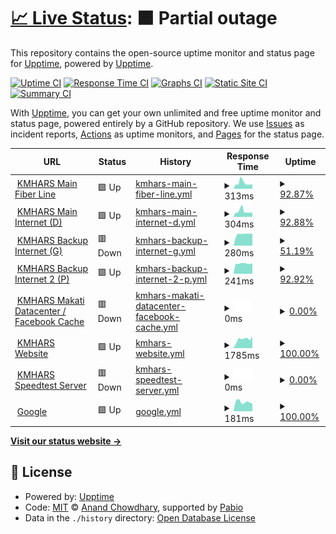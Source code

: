 # [📈 Live Status](https://upptime.github.io/upptime): <!--live status--> **🟧 Partial outage**

This repository contains the open-source uptime monitor and status page for [Upptime](https://upptime.js.org), powered by [Upptime](https://github.com/upptime/upptime).

[![Uptime CI](https://github.com/amin-IT/kmhars/workflows/Uptime%20CI/badge.svg)](https://github.com/amin-IT/kmhars/actions?query=workflow%3A%22Uptime+CI%22)
[![Response Time CI](https://github.com/amin-IT/kmhars/workflows/Response%20Time%20CI/badge.svg)](https://github.com/amin-IT/kmhars/actions?query=workflow%3A%22Response+Time+CI%22)
[![Graphs CI](https://github.com/amin-IT/kmhars/workflows/Graphs%20CI/badge.svg)](https://github.com/amin-IT/kmhars/actions?query=workflow%3A%22Graphs+CI%22)
[![Static Site CI](https://github.com/amin-IT/kmhars/workflows/Static%20Site%20CI/badge.svg)](https://github.com/amin-IT/kmhars/actions?query=workflow%3A%22Static+Site+CI%22)
[![Summary CI](https://github.com/amin-IT/kmhars/workflows/Summary%20CI/badge.svg)](https://github.com/amin-IT/kmhars/actions?query=workflow%3A%22Summary+CI%22)

With [Upptime](https://upptime.js.org), you can get your own unlimited and free uptime monitor and status page, powered entirely by a GitHub repository. We use [Issues](https://github.com/upptime/upptime/issues) as incident reports, [Actions](https://github.com/amin-IT/kmhars/actions) as uptime monitors, and [Pages](https://upptime.github.io/upptime) for the status page.

<!--start: status pages-->
<!-- This summary is generated by Upptime (https://github.com/upptime/upptime) -->
<!-- Do not edit this manually, your changes will be overwritten -->
<!-- prettier-ignore -->
| URL | Status | History | Response Time | Uptime |
| --- | ------ | ------- | ------------- | ------ |
| <img alt="" src="https://icons.duckduckgo.com/ip3/null.ico" height="13"> [KMHARS Main Fiber Line](het09022amj.sn.mynetname.net) | 🟩 Up | [kmhars-main-fiber-line.yml](https://github.com/amin-IT/kmhars/commits/HEAD/history/kmhars-main-fiber-line.yml) | <details><summary><img alt="Response time graph" src="./graphs/kmhars-main-fiber-line/response-time-week.png" height="20"> 313ms</summary><br><a href="https://amin-IT.github.io/kmhars/history/kmhars-main-fiber-line"><img alt="Response time 325" src="https://img.shields.io/endpoint?url=https%3A%2F%2Fraw.githubusercontent.com%2Famin-IT%2Fkmhars%2FHEAD%2Fapi%2Fkmhars-main-fiber-line%2Fresponse-time.json"></a><br><a href="https://amin-IT.github.io/kmhars/history/kmhars-main-fiber-line"><img alt="24-hour response time 240" src="https://img.shields.io/endpoint?url=https%3A%2F%2Fraw.githubusercontent.com%2Famin-IT%2Fkmhars%2FHEAD%2Fapi%2Fkmhars-main-fiber-line%2Fresponse-time-day.json"></a><br><a href="https://amin-IT.github.io/kmhars/history/kmhars-main-fiber-line"><img alt="7-day response time 313" src="https://img.shields.io/endpoint?url=https%3A%2F%2Fraw.githubusercontent.com%2Famin-IT%2Fkmhars%2FHEAD%2Fapi%2Fkmhars-main-fiber-line%2Fresponse-time-week.json"></a><br><a href="https://amin-IT.github.io/kmhars/history/kmhars-main-fiber-line"><img alt="30-day response time 246" src="https://img.shields.io/endpoint?url=https%3A%2F%2Fraw.githubusercontent.com%2Famin-IT%2Fkmhars%2FHEAD%2Fapi%2Fkmhars-main-fiber-line%2Fresponse-time-month.json"></a><br><a href="https://amin-IT.github.io/kmhars/history/kmhars-main-fiber-line"><img alt="1-year response time 325" src="https://img.shields.io/endpoint?url=https%3A%2F%2Fraw.githubusercontent.com%2Famin-IT%2Fkmhars%2FHEAD%2Fapi%2Fkmhars-main-fiber-line%2Fresponse-time-year.json"></a></details> | <details><summary><a href="https://amin-IT.github.io/kmhars/history/kmhars-main-fiber-line">92.87%</a></summary><a href="https://amin-IT.github.io/kmhars/history/kmhars-main-fiber-line"><img alt="All-time uptime 98.21%" src="https://img.shields.io/endpoint?url=https%3A%2F%2Fraw.githubusercontent.com%2Famin-IT%2Fkmhars%2FHEAD%2Fapi%2Fkmhars-main-fiber-line%2Fuptime.json"></a><br><a href="https://amin-IT.github.io/kmhars/history/kmhars-main-fiber-line"><img alt="24-hour uptime 100.00%" src="https://img.shields.io/endpoint?url=https%3A%2F%2Fraw.githubusercontent.com%2Famin-IT%2Fkmhars%2FHEAD%2Fapi%2Fkmhars-main-fiber-line%2Fuptime-day.json"></a><br><a href="https://amin-IT.github.io/kmhars/history/kmhars-main-fiber-line"><img alt="7-day uptime 92.87%" src="https://img.shields.io/endpoint?url=https%3A%2F%2Fraw.githubusercontent.com%2Famin-IT%2Fkmhars%2FHEAD%2Fapi%2Fkmhars-main-fiber-line%2Fuptime-week.json"></a><br><a href="https://amin-IT.github.io/kmhars/history/kmhars-main-fiber-line"><img alt="30-day uptime 98.36%" src="https://img.shields.io/endpoint?url=https%3A%2F%2Fraw.githubusercontent.com%2Famin-IT%2Fkmhars%2FHEAD%2Fapi%2Fkmhars-main-fiber-line%2Fuptime-month.json"></a><br><a href="https://amin-IT.github.io/kmhars/history/kmhars-main-fiber-line"><img alt="1-year uptime 98.21%" src="https://img.shields.io/endpoint?url=https%3A%2F%2Fraw.githubusercontent.com%2Famin-IT%2Fkmhars%2FHEAD%2Fapi%2Fkmhars-main-fiber-line%2Fuptime-year.json"></a></details>
| <img alt="" src="https://icons.duckduckgo.com/ip3/null.ico" height="13"> [KMHARS Main Internet (D)](hf60936b8q0.sn.mynetname.net) | 🟩 Up | [kmhars-main-internet-d.yml](https://github.com/amin-IT/kmhars/commits/HEAD/history/kmhars-main-internet-d.yml) | <details><summary><img alt="Response time graph" src="./graphs/kmhars-main-internet-d/response-time-week.png" height="20"> 304ms</summary><br><a href="https://amin-IT.github.io/kmhars/history/kmhars-main-internet-d"><img alt="Response time 310" src="https://img.shields.io/endpoint?url=https%3A%2F%2Fraw.githubusercontent.com%2Famin-IT%2Fkmhars%2FHEAD%2Fapi%2Fkmhars-main-internet-d%2Fresponse-time.json"></a><br><a href="https://amin-IT.github.io/kmhars/history/kmhars-main-internet-d"><img alt="24-hour response time 241" src="https://img.shields.io/endpoint?url=https%3A%2F%2Fraw.githubusercontent.com%2Famin-IT%2Fkmhars%2FHEAD%2Fapi%2Fkmhars-main-internet-d%2Fresponse-time-day.json"></a><br><a href="https://amin-IT.github.io/kmhars/history/kmhars-main-internet-d"><img alt="7-day response time 304" src="https://img.shields.io/endpoint?url=https%3A%2F%2Fraw.githubusercontent.com%2Famin-IT%2Fkmhars%2FHEAD%2Fapi%2Fkmhars-main-internet-d%2Fresponse-time-week.json"></a><br><a href="https://amin-IT.github.io/kmhars/history/kmhars-main-internet-d"><img alt="30-day response time 248" src="https://img.shields.io/endpoint?url=https%3A%2F%2Fraw.githubusercontent.com%2Famin-IT%2Fkmhars%2FHEAD%2Fapi%2Fkmhars-main-internet-d%2Fresponse-time-month.json"></a><br><a href="https://amin-IT.github.io/kmhars/history/kmhars-main-internet-d"><img alt="1-year response time 310" src="https://img.shields.io/endpoint?url=https%3A%2F%2Fraw.githubusercontent.com%2Famin-IT%2Fkmhars%2FHEAD%2Fapi%2Fkmhars-main-internet-d%2Fresponse-time-year.json"></a></details> | <details><summary><a href="https://amin-IT.github.io/kmhars/history/kmhars-main-internet-d">92.88%</a></summary><a href="https://amin-IT.github.io/kmhars/history/kmhars-main-internet-d"><img alt="All-time uptime 95.35%" src="https://img.shields.io/endpoint?url=https%3A%2F%2Fraw.githubusercontent.com%2Famin-IT%2Fkmhars%2FHEAD%2Fapi%2Fkmhars-main-internet-d%2Fuptime.json"></a><br><a href="https://amin-IT.github.io/kmhars/history/kmhars-main-internet-d"><img alt="24-hour uptime 100.00%" src="https://img.shields.io/endpoint?url=https%3A%2F%2Fraw.githubusercontent.com%2Famin-IT%2Fkmhars%2FHEAD%2Fapi%2Fkmhars-main-internet-d%2Fuptime-day.json"></a><br><a href="https://amin-IT.github.io/kmhars/history/kmhars-main-internet-d"><img alt="7-day uptime 92.88%" src="https://img.shields.io/endpoint?url=https%3A%2F%2Fraw.githubusercontent.com%2Famin-IT%2Fkmhars%2FHEAD%2Fapi%2Fkmhars-main-internet-d%2Fuptime-week.json"></a><br><a href="https://amin-IT.github.io/kmhars/history/kmhars-main-internet-d"><img alt="30-day uptime 98.07%" src="https://img.shields.io/endpoint?url=https%3A%2F%2Fraw.githubusercontent.com%2Famin-IT%2Fkmhars%2FHEAD%2Fapi%2Fkmhars-main-internet-d%2Fuptime-month.json"></a><br><a href="https://amin-IT.github.io/kmhars/history/kmhars-main-internet-d"><img alt="1-year uptime 95.35%" src="https://img.shields.io/endpoint?url=https%3A%2F%2Fraw.githubusercontent.com%2Famin-IT%2Fkmhars%2FHEAD%2Fapi%2Fkmhars-main-internet-d%2Fuptime-year.json"></a></details>
| <img alt="" src="https://icons.duckduckgo.com/ip3/null.ico" height="13"> [KMHARS Backup Internet (G)](hdh08hzryd0.sn.mynetname.net) | 🟥 Down | [kmhars-backup-internet-g.yml](https://github.com/amin-IT/kmhars/commits/HEAD/history/kmhars-backup-internet-g.yml) | <details><summary><img alt="Response time graph" src="./graphs/kmhars-backup-internet-g/response-time-week.png" height="20"> 280ms</summary><br><a href="https://amin-IT.github.io/kmhars/history/kmhars-backup-internet-g"><img alt="Response time 748" src="https://img.shields.io/endpoint?url=https%3A%2F%2Fraw.githubusercontent.com%2Famin-IT%2Fkmhars%2FHEAD%2Fapi%2Fkmhars-backup-internet-g%2Fresponse-time.json"></a><br><a href="https://amin-IT.github.io/kmhars/history/kmhars-backup-internet-g"><img alt="24-hour response time 0" src="https://img.shields.io/endpoint?url=https%3A%2F%2Fraw.githubusercontent.com%2Famin-IT%2Fkmhars%2FHEAD%2Fapi%2Fkmhars-backup-internet-g%2Fresponse-time-day.json"></a><br><a href="https://amin-IT.github.io/kmhars/history/kmhars-backup-internet-g"><img alt="7-day response time 280" src="https://img.shields.io/endpoint?url=https%3A%2F%2Fraw.githubusercontent.com%2Famin-IT%2Fkmhars%2FHEAD%2Fapi%2Fkmhars-backup-internet-g%2Fresponse-time-week.json"></a><br><a href="https://amin-IT.github.io/kmhars/history/kmhars-backup-internet-g"><img alt="30-day response time 287" src="https://img.shields.io/endpoint?url=https%3A%2F%2Fraw.githubusercontent.com%2Famin-IT%2Fkmhars%2FHEAD%2Fapi%2Fkmhars-backup-internet-g%2Fresponse-time-month.json"></a><br><a href="https://amin-IT.github.io/kmhars/history/kmhars-backup-internet-g"><img alt="1-year response time 748" src="https://img.shields.io/endpoint?url=https%3A%2F%2Fraw.githubusercontent.com%2Famin-IT%2Fkmhars%2FHEAD%2Fapi%2Fkmhars-backup-internet-g%2Fresponse-time-year.json"></a></details> | <details><summary><a href="https://amin-IT.github.io/kmhars/history/kmhars-backup-internet-g">51.19%</a></summary><a href="https://amin-IT.github.io/kmhars/history/kmhars-backup-internet-g"><img alt="All-time uptime 96.73%" src="https://img.shields.io/endpoint?url=https%3A%2F%2Fraw.githubusercontent.com%2Famin-IT%2Fkmhars%2FHEAD%2Fapi%2Fkmhars-backup-internet-g%2Fuptime.json"></a><br><a href="https://amin-IT.github.io/kmhars/history/kmhars-backup-internet-g"><img alt="24-hour uptime 1.59%" src="https://img.shields.io/endpoint?url=https%3A%2F%2Fraw.githubusercontent.com%2Famin-IT%2Fkmhars%2FHEAD%2Fapi%2Fkmhars-backup-internet-g%2Fuptime-day.json"></a><br><a href="https://amin-IT.github.io/kmhars/history/kmhars-backup-internet-g"><img alt="7-day uptime 51.19%" src="https://img.shields.io/endpoint?url=https%3A%2F%2Fraw.githubusercontent.com%2Famin-IT%2Fkmhars%2FHEAD%2Fapi%2Fkmhars-backup-internet-g%2Fuptime-week.json"></a><br><a href="https://amin-IT.github.io/kmhars/history/kmhars-backup-internet-g"><img alt="30-day uptime 88.77%" src="https://img.shields.io/endpoint?url=https%3A%2F%2Fraw.githubusercontent.com%2Famin-IT%2Fkmhars%2FHEAD%2Fapi%2Fkmhars-backup-internet-g%2Fuptime-month.json"></a><br><a href="https://amin-IT.github.io/kmhars/history/kmhars-backup-internet-g"><img alt="1-year uptime 96.73%" src="https://img.shields.io/endpoint?url=https%3A%2F%2Fraw.githubusercontent.com%2Famin-IT%2Fkmhars%2FHEAD%2Fapi%2Fkmhars-backup-internet-g%2Fuptime-year.json"></a></details>
| <img alt="" src="https://icons.duckduckgo.com/ip3/null.ico" height="13"> [KMHARS Backup Internet 2 (P)](hfj094ec6hm.sn.mynetname.net) | 🟩 Up | [kmhars-backup-internet-2-p.yml](https://github.com/amin-IT/kmhars/commits/HEAD/history/kmhars-backup-internet-2-p.yml) | <details><summary><img alt="Response time graph" src="./graphs/kmhars-backup-internet-2-p/response-time-week.png" height="20"> 241ms</summary><br><a href="https://amin-IT.github.io/kmhars/history/kmhars-backup-internet-2-p"><img alt="Response time 340" src="https://img.shields.io/endpoint?url=https%3A%2F%2Fraw.githubusercontent.com%2Famin-IT%2Fkmhars%2FHEAD%2Fapi%2Fkmhars-backup-internet-2-p%2Fresponse-time.json"></a><br><a href="https://amin-IT.github.io/kmhars/history/kmhars-backup-internet-2-p"><img alt="24-hour response time 247" src="https://img.shields.io/endpoint?url=https%3A%2F%2Fraw.githubusercontent.com%2Famin-IT%2Fkmhars%2FHEAD%2Fapi%2Fkmhars-backup-internet-2-p%2Fresponse-time-day.json"></a><br><a href="https://amin-IT.github.io/kmhars/history/kmhars-backup-internet-2-p"><img alt="7-day response time 241" src="https://img.shields.io/endpoint?url=https%3A%2F%2Fraw.githubusercontent.com%2Famin-IT%2Fkmhars%2FHEAD%2Fapi%2Fkmhars-backup-internet-2-p%2Fresponse-time-week.json"></a><br><a href="https://amin-IT.github.io/kmhars/history/kmhars-backup-internet-2-p"><img alt="30-day response time 229" src="https://img.shields.io/endpoint?url=https%3A%2F%2Fraw.githubusercontent.com%2Famin-IT%2Fkmhars%2FHEAD%2Fapi%2Fkmhars-backup-internet-2-p%2Fresponse-time-month.json"></a><br><a href="https://amin-IT.github.io/kmhars/history/kmhars-backup-internet-2-p"><img alt="1-year response time 340" src="https://img.shields.io/endpoint?url=https%3A%2F%2Fraw.githubusercontent.com%2Famin-IT%2Fkmhars%2FHEAD%2Fapi%2Fkmhars-backup-internet-2-p%2Fresponse-time-year.json"></a></details> | <details><summary><a href="https://amin-IT.github.io/kmhars/history/kmhars-backup-internet-2-p">92.92%</a></summary><a href="https://amin-IT.github.io/kmhars/history/kmhars-backup-internet-2-p"><img alt="All-time uptime 99.37%" src="https://img.shields.io/endpoint?url=https%3A%2F%2Fraw.githubusercontent.com%2Famin-IT%2Fkmhars%2FHEAD%2Fapi%2Fkmhars-backup-internet-2-p%2Fuptime.json"></a><br><a href="https://amin-IT.github.io/kmhars/history/kmhars-backup-internet-2-p"><img alt="24-hour uptime 100.00%" src="https://img.shields.io/endpoint?url=https%3A%2F%2Fraw.githubusercontent.com%2Famin-IT%2Fkmhars%2FHEAD%2Fapi%2Fkmhars-backup-internet-2-p%2Fuptime-day.json"></a><br><a href="https://amin-IT.github.io/kmhars/history/kmhars-backup-internet-2-p"><img alt="7-day uptime 92.92%" src="https://img.shields.io/endpoint?url=https%3A%2F%2Fraw.githubusercontent.com%2Famin-IT%2Fkmhars%2FHEAD%2Fapi%2Fkmhars-backup-internet-2-p%2Fuptime-week.json"></a><br><a href="https://amin-IT.github.io/kmhars/history/kmhars-backup-internet-2-p"><img alt="30-day uptime 98.32%" src="https://img.shields.io/endpoint?url=https%3A%2F%2Fraw.githubusercontent.com%2Famin-IT%2Fkmhars%2FHEAD%2Fapi%2Fkmhars-backup-internet-2-p%2Fuptime-month.json"></a><br><a href="https://amin-IT.github.io/kmhars/history/kmhars-backup-internet-2-p"><img alt="1-year uptime 99.37%" src="https://img.shields.io/endpoint?url=https%3A%2F%2Fraw.githubusercontent.com%2Famin-IT%2Fkmhars%2FHEAD%2Fapi%2Fkmhars-backup-internet-2-p%2Fuptime-year.json"></a></details>
| <img alt="" src="https://icons.duckduckgo.com/ip3/null.ico" height="13"> [KMHARS Makati Datacenter / Facebook Cache](103.190.139.4) | 🟥 Down | [kmhars-makati-datacenter-facebook-cache.yml](https://github.com/amin-IT/kmhars/commits/HEAD/history/kmhars-makati-datacenter-facebook-cache.yml) | <details><summary><img alt="Response time graph" src="./graphs/kmhars-makati-datacenter-facebook-cache/response-time-week.png" height="20"> 0ms</summary><br><a href="https://amin-IT.github.io/kmhars/history/kmhars-makati-datacenter-facebook-cache"><img alt="Response time 263" src="https://img.shields.io/endpoint?url=https%3A%2F%2Fraw.githubusercontent.com%2Famin-IT%2Fkmhars%2FHEAD%2Fapi%2Fkmhars-makati-datacenter-facebook-cache%2Fresponse-time.json"></a><br><a href="https://amin-IT.github.io/kmhars/history/kmhars-makati-datacenter-facebook-cache"><img alt="24-hour response time 0" src="https://img.shields.io/endpoint?url=https%3A%2F%2Fraw.githubusercontent.com%2Famin-IT%2Fkmhars%2FHEAD%2Fapi%2Fkmhars-makati-datacenter-facebook-cache%2Fresponse-time-day.json"></a><br><a href="https://amin-IT.github.io/kmhars/history/kmhars-makati-datacenter-facebook-cache"><img alt="7-day response time 0" src="https://img.shields.io/endpoint?url=https%3A%2F%2Fraw.githubusercontent.com%2Famin-IT%2Fkmhars%2FHEAD%2Fapi%2Fkmhars-makati-datacenter-facebook-cache%2Fresponse-time-week.json"></a><br><a href="https://amin-IT.github.io/kmhars/history/kmhars-makati-datacenter-facebook-cache"><img alt="30-day response time 0" src="https://img.shields.io/endpoint?url=https%3A%2F%2Fraw.githubusercontent.com%2Famin-IT%2Fkmhars%2FHEAD%2Fapi%2Fkmhars-makati-datacenter-facebook-cache%2Fresponse-time-month.json"></a><br><a href="https://amin-IT.github.io/kmhars/history/kmhars-makati-datacenter-facebook-cache"><img alt="1-year response time 263" src="https://img.shields.io/endpoint?url=https%3A%2F%2Fraw.githubusercontent.com%2Famin-IT%2Fkmhars%2FHEAD%2Fapi%2Fkmhars-makati-datacenter-facebook-cache%2Fresponse-time-year.json"></a></details> | <details><summary><a href="https://amin-IT.github.io/kmhars/history/kmhars-makati-datacenter-facebook-cache">0.00%</a></summary><a href="https://amin-IT.github.io/kmhars/history/kmhars-makati-datacenter-facebook-cache"><img alt="All-time uptime 72.86%" src="https://img.shields.io/endpoint?url=https%3A%2F%2Fraw.githubusercontent.com%2Famin-IT%2Fkmhars%2FHEAD%2Fapi%2Fkmhars-makati-datacenter-facebook-cache%2Fuptime.json"></a><br><a href="https://amin-IT.github.io/kmhars/history/kmhars-makati-datacenter-facebook-cache"><img alt="24-hour uptime 0.00%" src="https://img.shields.io/endpoint?url=https%3A%2F%2Fraw.githubusercontent.com%2Famin-IT%2Fkmhars%2FHEAD%2Fapi%2Fkmhars-makati-datacenter-facebook-cache%2Fuptime-day.json"></a><br><a href="https://amin-IT.github.io/kmhars/history/kmhars-makati-datacenter-facebook-cache"><img alt="7-day uptime 0.00%" src="https://img.shields.io/endpoint?url=https%3A%2F%2Fraw.githubusercontent.com%2Famin-IT%2Fkmhars%2FHEAD%2Fapi%2Fkmhars-makati-datacenter-facebook-cache%2Fuptime-week.json"></a><br><a href="https://amin-IT.github.io/kmhars/history/kmhars-makati-datacenter-facebook-cache"><img alt="30-day uptime 1.38%" src="https://img.shields.io/endpoint?url=https%3A%2F%2Fraw.githubusercontent.com%2Famin-IT%2Fkmhars%2FHEAD%2Fapi%2Fkmhars-makati-datacenter-facebook-cache%2Fuptime-month.json"></a><br><a href="https://amin-IT.github.io/kmhars/history/kmhars-makati-datacenter-facebook-cache"><img alt="1-year uptime 72.86%" src="https://img.shields.io/endpoint?url=https%3A%2F%2Fraw.githubusercontent.com%2Famin-IT%2Fkmhars%2FHEAD%2Fapi%2Fkmhars-makati-datacenter-facebook-cache%2Fuptime-year.json"></a></details>
| <img alt="" src="https://icons.duckduckgo.com/ip3/kmhars.com.ico" height="13"> [KMHARS Website](https://kmhars.com) | 🟩 Up | [kmhars-website.yml](https://github.com/amin-IT/kmhars/commits/HEAD/history/kmhars-website.yml) | <details><summary><img alt="Response time graph" src="./graphs/kmhars-website/response-time-week.png" height="20"> 1785ms</summary><br><a href="https://amin-IT.github.io/kmhars/history/kmhars-website"><img alt="Response time 2006" src="https://img.shields.io/endpoint?url=https%3A%2F%2Fraw.githubusercontent.com%2Famin-IT%2Fkmhars%2FHEAD%2Fapi%2Fkmhars-website%2Fresponse-time.json"></a><br><a href="https://amin-IT.github.io/kmhars/history/kmhars-website"><img alt="24-hour response time 2284" src="https://img.shields.io/endpoint?url=https%3A%2F%2Fraw.githubusercontent.com%2Famin-IT%2Fkmhars%2FHEAD%2Fapi%2Fkmhars-website%2Fresponse-time-day.json"></a><br><a href="https://amin-IT.github.io/kmhars/history/kmhars-website"><img alt="7-day response time 1785" src="https://img.shields.io/endpoint?url=https%3A%2F%2Fraw.githubusercontent.com%2Famin-IT%2Fkmhars%2FHEAD%2Fapi%2Fkmhars-website%2Fresponse-time-week.json"></a><br><a href="https://amin-IT.github.io/kmhars/history/kmhars-website"><img alt="30-day response time 1707" src="https://img.shields.io/endpoint?url=https%3A%2F%2Fraw.githubusercontent.com%2Famin-IT%2Fkmhars%2FHEAD%2Fapi%2Fkmhars-website%2Fresponse-time-month.json"></a><br><a href="https://amin-IT.github.io/kmhars/history/kmhars-website"><img alt="1-year response time 2006" src="https://img.shields.io/endpoint?url=https%3A%2F%2Fraw.githubusercontent.com%2Famin-IT%2Fkmhars%2FHEAD%2Fapi%2Fkmhars-website%2Fresponse-time-year.json"></a></details> | <details><summary><a href="https://amin-IT.github.io/kmhars/history/kmhars-website">100.00%</a></summary><a href="https://amin-IT.github.io/kmhars/history/kmhars-website"><img alt="All-time uptime 99.24%" src="https://img.shields.io/endpoint?url=https%3A%2F%2Fraw.githubusercontent.com%2Famin-IT%2Fkmhars%2FHEAD%2Fapi%2Fkmhars-website%2Fuptime.json"></a><br><a href="https://amin-IT.github.io/kmhars/history/kmhars-website"><img alt="24-hour uptime 100.00%" src="https://img.shields.io/endpoint?url=https%3A%2F%2Fraw.githubusercontent.com%2Famin-IT%2Fkmhars%2FHEAD%2Fapi%2Fkmhars-website%2Fuptime-day.json"></a><br><a href="https://amin-IT.github.io/kmhars/history/kmhars-website"><img alt="7-day uptime 100.00%" src="https://img.shields.io/endpoint?url=https%3A%2F%2Fraw.githubusercontent.com%2Famin-IT%2Fkmhars%2FHEAD%2Fapi%2Fkmhars-website%2Fuptime-week.json"></a><br><a href="https://amin-IT.github.io/kmhars/history/kmhars-website"><img alt="30-day uptime 100.00%" src="https://img.shields.io/endpoint?url=https%3A%2F%2Fraw.githubusercontent.com%2Famin-IT%2Fkmhars%2FHEAD%2Fapi%2Fkmhars-website%2Fuptime-month.json"></a><br><a href="https://amin-IT.github.io/kmhars/history/kmhars-website"><img alt="1-year uptime 99.24%" src="https://img.shields.io/endpoint?url=https%3A%2F%2Fraw.githubusercontent.com%2Famin-IT%2Fkmhars%2FHEAD%2Fapi%2Fkmhars-website%2Fuptime-year.json"></a></details>
| <img alt="" src="https://icons.duckduckgo.com/ip3/null.ico" height="13"> [KMHARS Speedtest Server](kmhars.ookla.databyte-network.com) | 🟥 Down | [kmhars-speedtest-server.yml](https://github.com/amin-IT/kmhars/commits/HEAD/history/kmhars-speedtest-server.yml) | <details><summary><img alt="Response time graph" src="./graphs/kmhars-speedtest-server/response-time-week.png" height="20"> 0ms</summary><br><a href="https://amin-IT.github.io/kmhars/history/kmhars-speedtest-server"><img alt="Response time 252" src="https://img.shields.io/endpoint?url=https%3A%2F%2Fraw.githubusercontent.com%2Famin-IT%2Fkmhars%2FHEAD%2Fapi%2Fkmhars-speedtest-server%2Fresponse-time.json"></a><br><a href="https://amin-IT.github.io/kmhars/history/kmhars-speedtest-server"><img alt="24-hour response time 0" src="https://img.shields.io/endpoint?url=https%3A%2F%2Fraw.githubusercontent.com%2Famin-IT%2Fkmhars%2FHEAD%2Fapi%2Fkmhars-speedtest-server%2Fresponse-time-day.json"></a><br><a href="https://amin-IT.github.io/kmhars/history/kmhars-speedtest-server"><img alt="7-day response time 0" src="https://img.shields.io/endpoint?url=https%3A%2F%2Fraw.githubusercontent.com%2Famin-IT%2Fkmhars%2FHEAD%2Fapi%2Fkmhars-speedtest-server%2Fresponse-time-week.json"></a><br><a href="https://amin-IT.github.io/kmhars/history/kmhars-speedtest-server"><img alt="30-day response time 0" src="https://img.shields.io/endpoint?url=https%3A%2F%2Fraw.githubusercontent.com%2Famin-IT%2Fkmhars%2FHEAD%2Fapi%2Fkmhars-speedtest-server%2Fresponse-time-month.json"></a><br><a href="https://amin-IT.github.io/kmhars/history/kmhars-speedtest-server"><img alt="1-year response time 252" src="https://img.shields.io/endpoint?url=https%3A%2F%2Fraw.githubusercontent.com%2Famin-IT%2Fkmhars%2FHEAD%2Fapi%2Fkmhars-speedtest-server%2Fresponse-time-year.json"></a></details> | <details><summary><a href="https://amin-IT.github.io/kmhars/history/kmhars-speedtest-server">0.00%</a></summary><a href="https://amin-IT.github.io/kmhars/history/kmhars-speedtest-server"><img alt="All-time uptime 36.03%" src="https://img.shields.io/endpoint?url=https%3A%2F%2Fraw.githubusercontent.com%2Famin-IT%2Fkmhars%2FHEAD%2Fapi%2Fkmhars-speedtest-server%2Fuptime.json"></a><br><a href="https://amin-IT.github.io/kmhars/history/kmhars-speedtest-server"><img alt="24-hour uptime 0.00%" src="https://img.shields.io/endpoint?url=https%3A%2F%2Fraw.githubusercontent.com%2Famin-IT%2Fkmhars%2FHEAD%2Fapi%2Fkmhars-speedtest-server%2Fuptime-day.json"></a><br><a href="https://amin-IT.github.io/kmhars/history/kmhars-speedtest-server"><img alt="7-day uptime 0.00%" src="https://img.shields.io/endpoint?url=https%3A%2F%2Fraw.githubusercontent.com%2Famin-IT%2Fkmhars%2FHEAD%2Fapi%2Fkmhars-speedtest-server%2Fuptime-week.json"></a><br><a href="https://amin-IT.github.io/kmhars/history/kmhars-speedtest-server"><img alt="30-day uptime 1.38%" src="https://img.shields.io/endpoint?url=https%3A%2F%2Fraw.githubusercontent.com%2Famin-IT%2Fkmhars%2FHEAD%2Fapi%2Fkmhars-speedtest-server%2Fuptime-month.json"></a><br><a href="https://amin-IT.github.io/kmhars/history/kmhars-speedtest-server"><img alt="1-year uptime 36.03%" src="https://img.shields.io/endpoint?url=https%3A%2F%2Fraw.githubusercontent.com%2Famin-IT%2Fkmhars%2FHEAD%2Fapi%2Fkmhars-speedtest-server%2Fuptime-year.json"></a></details>
| <img alt="" src="https://icons.duckduckgo.com/ip3/google.com.ico" height="13"> [Google](https://google.com) | 🟩 Up | [google.yml](https://github.com/amin-IT/kmhars/commits/HEAD/history/google.yml) | <details><summary><img alt="Response time graph" src="./graphs/google/response-time-week.png" height="20"> 181ms</summary><br><a href="https://amin-IT.github.io/kmhars/history/google"><img alt="Response time 178" src="https://img.shields.io/endpoint?url=https%3A%2F%2Fraw.githubusercontent.com%2Famin-IT%2Fkmhars%2FHEAD%2Fapi%2Fgoogle%2Fresponse-time.json"></a><br><a href="https://amin-IT.github.io/kmhars/history/google"><img alt="24-hour response time 147" src="https://img.shields.io/endpoint?url=https%3A%2F%2Fraw.githubusercontent.com%2Famin-IT%2Fkmhars%2FHEAD%2Fapi%2Fgoogle%2Fresponse-time-day.json"></a><br><a href="https://amin-IT.github.io/kmhars/history/google"><img alt="7-day response time 181" src="https://img.shields.io/endpoint?url=https%3A%2F%2Fraw.githubusercontent.com%2Famin-IT%2Fkmhars%2FHEAD%2Fapi%2Fgoogle%2Fresponse-time-week.json"></a><br><a href="https://amin-IT.github.io/kmhars/history/google"><img alt="30-day response time 178" src="https://img.shields.io/endpoint?url=https%3A%2F%2Fraw.githubusercontent.com%2Famin-IT%2Fkmhars%2FHEAD%2Fapi%2Fgoogle%2Fresponse-time-month.json"></a><br><a href="https://amin-IT.github.io/kmhars/history/google"><img alt="1-year response time 178" src="https://img.shields.io/endpoint?url=https%3A%2F%2Fraw.githubusercontent.com%2Famin-IT%2Fkmhars%2FHEAD%2Fapi%2Fgoogle%2Fresponse-time-year.json"></a></details> | <details><summary><a href="https://amin-IT.github.io/kmhars/history/google">100.00%</a></summary><a href="https://amin-IT.github.io/kmhars/history/google"><img alt="All-time uptime 99.99%" src="https://img.shields.io/endpoint?url=https%3A%2F%2Fraw.githubusercontent.com%2Famin-IT%2Fkmhars%2FHEAD%2Fapi%2Fgoogle%2Fuptime.json"></a><br><a href="https://amin-IT.github.io/kmhars/history/google"><img alt="24-hour uptime 100.00%" src="https://img.shields.io/endpoint?url=https%3A%2F%2Fraw.githubusercontent.com%2Famin-IT%2Fkmhars%2FHEAD%2Fapi%2Fgoogle%2Fuptime-day.json"></a><br><a href="https://amin-IT.github.io/kmhars/history/google"><img alt="7-day uptime 100.00%" src="https://img.shields.io/endpoint?url=https%3A%2F%2Fraw.githubusercontent.com%2Famin-IT%2Fkmhars%2FHEAD%2Fapi%2Fgoogle%2Fuptime-week.json"></a><br><a href="https://amin-IT.github.io/kmhars/history/google"><img alt="30-day uptime 100.00%" src="https://img.shields.io/endpoint?url=https%3A%2F%2Fraw.githubusercontent.com%2Famin-IT%2Fkmhars%2FHEAD%2Fapi%2Fgoogle%2Fuptime-month.json"></a><br><a href="https://amin-IT.github.io/kmhars/history/google"><img alt="1-year uptime 99.99%" src="https://img.shields.io/endpoint?url=https%3A%2F%2Fraw.githubusercontent.com%2Famin-IT%2Fkmhars%2FHEAD%2Fapi%2Fgoogle%2Fuptime-year.json"></a></details>

<!--end: status pages-->

[**Visit our status website →**](https://amin-it.github.io/kmhars)

## 📄 License

- Powered by: [Upptime](https://github.com/upptime/upptime)
- Code: [MIT](./LICENSE) © [Anand Chowdhary](https://anandchowdhary.com), supported by [Pabio](https://pabio.com)
- Data in the `./history` directory: [Open Database License](https://opendatacommons.org/licenses/odbl/1-0/)
